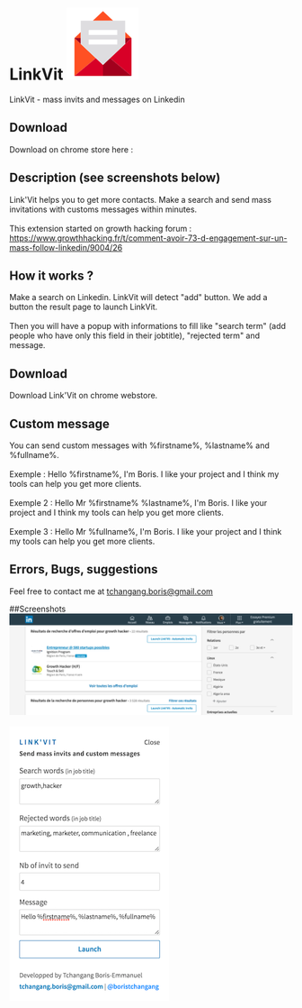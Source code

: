 # LinkVit ![alt text](icons/icon128.png "App icon")
LinkVit - mass invits and messages on Linkedin

## Download
Download on chrome store here :

## Description (see screenshots below)
Link'Vit helps you to get more contacts. Make a search and send mass invitations with customs messages within minutes.<br><br>
This extension started on growth hacking forum : https://www.growthhacking.fr/t/comment-avoir-73-d-engagement-sur-un-mass-follow-linkedin/9004/26

## How it works ?
Make a search on Linkedin. LinkVit will detect "add" button. We add a button the result page to launch LinkVit.<br><br>
Then you will have a popup with informations to fill like "search term" (add people who have only this field in their jobtitle), "rejected term" and message.

## Download
Download Link'Vit on chrome webstore. 

## Custom message
You can send custom messages with %firstname%, %lastname% and %fullname%. <br><br>
Exemple : Hello %firstname%, I'm Boris. I like your project and I think my tools can help you get more clients.<br><br>
Exemple 2 : Hello Mr %firstname% %lastname%, I'm Boris. I like your project and I think my tools can help you get more clients.<br><br>
Exemple 3 : Hello Mr %fullname%, I'm Boris. I like your project and I think my tools can help you get more clients.

## Errors, Bugs, suggestions
Feel free to contact me at tchangang.boris@gmail.com

##Screenshots
![alt text](screenshots/linkvit_screenshots_bis.png "Two buttons added on search results page")
<br><br>
![alt text](screenshots/linkvit_screenshots.png "Popup with infos to fill")

